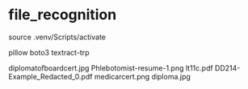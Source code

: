 # file_recognition

source .venv/Scripts/activate

pillow
boto3
textract-trp

diplomatofboardcert.jpg
Phlebotomist-resume-1.png
lt11c.pdf
DD214-Example_Redacted_0.pdf
medicarcert.png
diploma.jpg